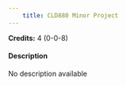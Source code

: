 ```yaml
---
    title: CLD880 Minor Project
---
```

**Credits:** 4 (0-0-8)



#### Description 
No description available